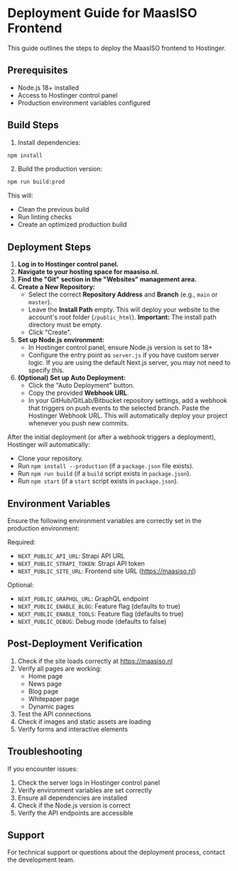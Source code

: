 # Deployment Guide for MaasISO Frontend

This guide outlines the steps to deploy the MaasISO frontend to Hostinger.

## Prerequisites

- Node.js 18+ installed
- Access to Hostinger control panel
- Production environment variables configured

## Build Steps

1. Install dependencies:
```bash
npm install
```

2. Build the production version:
```bash
npm run build:prod
```

This will:
- Clean the previous build
- Run linting checks
- Create an optimized production build

## Deployment Steps

1.  **Log in to Hostinger control panel.**
2.  **Navigate to your hosting space for maasiso.nl.**
3.  **Find the "Git" section in the "Websites" management area.**
4.  **Create a New Repository:**
    *   Select the correct **Repository Address** and **Branch** (e.g., `main` or `master`).
    *   Leave the **Install Path** empty. This will deploy your website to the account's root folder (`/public_html`).  **Important:** The install path directory must be empty.
    *   Click "Create".
5. **Set up Node.js environment:**
      * In Hostinger control panel, ensure Node.js version is set to 18+
      * Configure the entry point as `server.js` if you have custom server logic. If you are using the default Next.js server, you may not need to specify this.
6. **(Optional) Set up Auto Deployment:**
    * Click the "Auto Deployment" button.
    * Copy the provided **Webhook URL**.
    * In your GitHub/GitLab/Bitbucket repository settings, add a webhook that triggers on push events to the selected branch. Paste the Hostinger Webhook URL. This will automatically deploy your project whenever you push new commits.

After the initial deployment (or after a webhook triggers a deployment), Hostinger will automatically:

*   Clone your repository.
*   Run `npm install --production` (if a `package.json` file exists).
*   Run `npm run build` (if a `build` script exists in `package.json`).
*   Run `npm start` (if a `start` script exists in `package.json`).


## Environment Variables

Ensure the following environment variables are correctly set in the production environment:

Required:
- `NEXT_PUBLIC_API_URL`: Strapi API URL
- `NEXT_PUBLIC_STRAPI_TOKEN`: Strapi API token
- `NEXT_PUBLIC_SITE_URL`: Frontend site URL (https://maasiso.nl)

Optional:
- `NEXT_PUBLIC_GRAPHQL_URL`: GraphQL endpoint
- `NEXT_PUBLIC_ENABLE_BLOG`: Feature flag (defaults to true)
- `NEXT_PUBLIC_ENABLE_TOOLS`: Feature flag (defaults to true)
- `NEXT_PUBLIC_DEBUG`: Debug mode (defaults to false)

## Post-Deployment Verification

1. Check if the site loads correctly at https://maasiso.nl
2. Verify all pages are working:
   - Home page
   - News page
   - Blog page
   - Whitepaper page
   - Dynamic pages
3. Test the API connections
4. Check if images and static assets are loading
5. Verify forms and interactive elements

## Troubleshooting

If you encounter issues:

1. Check the server logs in Hostinger control panel
2. Verify environment variables are set correctly
3. Ensure all dependencies are installed
4. Check if the Node.js version is correct
5. Verify the API endpoints are accessible

## Support

For technical support or questions about the deployment process, contact the development team.
